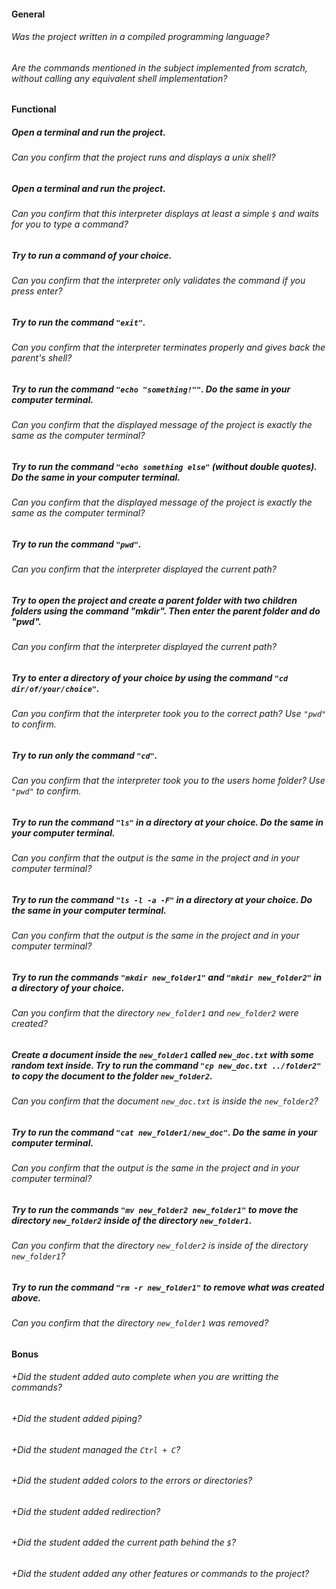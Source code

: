 #### General

###### Was the project written in a compiled programming language?

###### Are the commands mentioned in the subject implemented from scratch, without calling any equivalent shell implementation?

#### Functional

##### Open a terminal and run the project.

###### Can you confirm that the project runs and displays a unix shell?

##### Open a terminal and run the project.

###### Can you confirm that this interpreter displays at least a simple `$` and waits for you to type a command?

##### Try to run a command of your choice.

###### Can you confirm that the interpreter only validates the command if you press enter?

##### Try to run the command `"exit"`.

###### Can you confirm that the interpreter terminates properly and gives back the parent's shell?

##### Try to run the command `"echo "something!""`. Do the same in your computer terminal.

###### Can you confirm that the displayed message of the project is exactly the same as the computer terminal?

##### Try to run the command `"echo something else"` (without double quotes). Do the same in your computer terminal.

###### Can you confirm that the displayed message of the project is exactly the same as the computer terminal?

##### Try to run the command `"pwd"`.

###### Can you confirm that the interpreter displayed the current path?

##### Try to open the project and create a parent folder with two children folders using the command "mkdir". Then enter the parent folder and do "pwd".

###### Can you confirm that the interpreter displayed the current path?

##### Try to enter a directory of your choice by using the command `"cd dir/of/your/choice"`.

###### Can you confirm that the interpreter took you to the correct path? Use `"pwd"` to confirm.

##### Try to run only the command `"cd"`.

###### Can you confirm that the interpreter took you to the users home folder? Use `"pwd"` to confirm.

##### Try to run the command `"ls"` in a directory at your choice. Do the same in your computer terminal.

###### Can you confirm that the output is the same in the project and in your computer terminal?

##### Try to run the command `"ls -l -a -F"` in a directory at your choice. Do the same in your computer terminal.

###### Can you confirm that the output is the same in the project and in your computer terminal?

##### Try to run the commands `"mkdir new_folder1"` and `"mkdir new_folder2"` in a directory of your choice.

###### Can you confirm that the directory `new_folder1` and `new_folder2` were created?

##### Create a document inside the `new_folder1` called `new_doc.txt` with some random text inside. Try to run the command `"cp new_doc.txt ../folder2"` to copy the document to the folder `new_folder2`.

###### Can you confirm that the document `new_doc.txt` is inside the `new_folder2`?

##### Try to run the command `"cat new_folder1/new_doc"`. Do the same in your computer terminal.

###### Can you confirm that the output is the same in the project and in your computer terminal?

##### Try to run the commands `"mv new_folder2 new_folder1"` to move the directory `new_folder2` inside of the directory `new_folder1`.

###### Can you confirm that the directory `new_folder2` is inside of the directory `new_folder1`?

##### Try to run the command `"rm -r new_folder1"` to remove what was created above.

###### Can you confirm that the directory `new_folder1` was removed?

#### Bonus

###### +Did the student added auto complete when you are writting the commands?

###### +Did the student added piping?

###### +Did the student managed the `Ctrl + C`?

###### +Did the student added colors to the errors or directories?

###### +Did the student added redirection?

###### +Did the student added the current path behind the `$`?

###### +Did the student added any other features or commands to the project?
